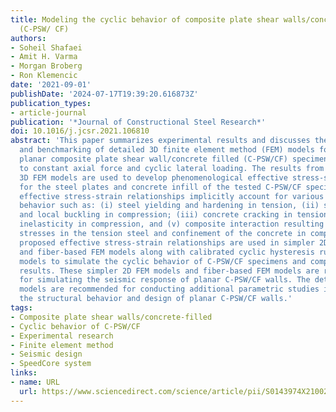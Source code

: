 ```yaml
---
title: Modeling the cyclic behavior of composite plate shear walls/concrete filled
  (C-PSW/ CF)
authors:
- Soheil Shafaei
- Amit H. Varma
- Morgan Broberg
- Ron Klemencic
date: '2021-09-01'
publishDate: '2024-07-17T19:39:20.616873Z'
publication_types:
- article-journal
publication: '*Journal of Constructional Steel Research*'
doi: 10.1016/j.jcsr.2021.106810
abstract: 'This paper summarizes experimental results and discusses the development
  and benchmarking of detailed 3D finite element method (FEM) models for large-scale
  planar composite plate shear wall/concrete filled (C-PSW/CF) specimens subjected
  to constant axial force and cyclic lateral loading. The results from the benchmarked
  3D FEM models are used to develop phenomenological effective stress-strain relationships
  for the steel plates and concrete infill of the tested C-PSW/CF specimens. The proposed
  effective stress-strain relationships implicitly account for various aspects governing
  behavior such as: (i) steel yielding and hardening in tension, (ii) steel yielding
  and local buckling in compression; (iii) concrete cracking in tension, (iv) concrete
  inelasticity in compression, and (v) composite interaction resulting in biaxial
  stresses in the tension steel and confinement of the concrete in compression. These
  proposed effective stress-strain relationships are used in simpler 2D FEM models
  and fiber-based FEM models along with calibrated cyclic hysteresis rules and damage
  models to simulate the cyclic behavior of C-PSW/CF specimens and compare with experimental
  results. These simpler 2D FEM models and fiber-based FEM models are recommended
  for simulating the seismic response of planar C-PSW/CF walls. The detailed 3D FEM
  models are recommended for conducting additional parametric studies investigating
  the structural behavior and design of planar C-PSW/CF walls.'
tags:
- Composite plate shear walls/concrete-filled
- Cyclic behavior of C-PSW/CF
- Experimental research
- Finite element method
- Seismic design
- SpeedCore system
links:
- name: URL
  url: https://www.sciencedirect.com/science/article/pii/S0143974X21002923
---
```

